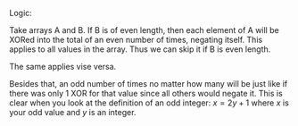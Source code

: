 Logic:

Take arrays A and B. If B is of even length, then each element of A will
be XORed into the total of an even number of times, negating itself. This
applies to all values in the array. Thus we can skip it if B is even length.

The same applies vise versa.

Besides that, an odd number of times no matter how many will be just like
if there was only 1 XOR for that value since all others would negate it.
This is clear when you look at the definition of an odd integer: $x=2y+1$
where $x$ is your odd value and $y$ is an integer.
